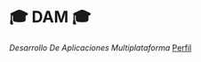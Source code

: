 # :mortar_board: DAM :mortar_board:
*Desarrollo De Aplicaciones Multiplataforma*
[Perfil](https://github.com/diegomartinezalaminos)

